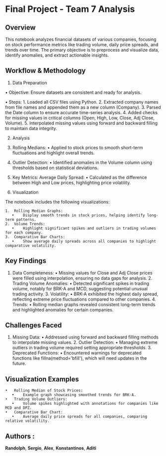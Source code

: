 # Final Project - Team 7 Analysis

## Overview

This notebook analyzes financial datasets of various companies, focusing on stock performance metrics like trading volume, daily price spreads, and trends over time. The primary objective is to preprocess and visualize data, identify anomalies, and extract actionable insights.

## Workflow & Methodology 
1. Data Preparation

•	Objective: Ensure datasets are consistent and ready for analysis.
   
•	Steps:
	1.	Loaded all CSV files using Python.
	2.	Extracted company names from file names and appended them as a new column (Company).
	3.	Parsed the Date column to ensure accurate time-series analysis.
	4.	Added checks for missing values in critical columns (Open, High, Low, Close, Adj Close, Volume).
	5.	Interpolated missing values using forward and backward filling to maintain data integrity.
    
2. Analysis

1. Rolling Medians:
	•	Applied to stock prices to smooth short-term fluctuations and highlight overall trends.
2. Outlier Detection:
	•	Identified anomalies in the Volume column using thresholds based on statistical deviations.
3. Key Metrics:
   Average Daily Spread:
	•	Calculated as the difference between High and Low prices, highlighting price volatility.

3.  Visualization

The notebook includes the following visualizations:

	1.	Rolling Median Graphs:
	   •	Display smooth trends in stock prices, helping identify long-term patterns.
	2.	Volume Trends:
	   •	Highlight significant spikes and outliers in trading volumes for each company.
	3.	Comparative Bar Charts:
	   •	Show average daily spreads across all companies to highlight comparative volatility.


## Key Findings

  1.	Data Completeness:
	   •	Missing values for Close and Adj Close prices were filled using interpolation, ensuring no data gaps for analysis.
	2.	Trading Volume Anomalies:
	   •	Detected significant spikes in trading volume, notably for BRK-A and MCD, suggesting potential unusual trading activity.
	3.	Volatility:
	   •	BRK-A exhibited the highest daily spread, reflecting extreme price fluctuations compared to other companies.
	4.	Trends:
	   •	Rolling median graphs revealed consistent long-term trends and highlighted anomalies for certain companies.

## Challenges Faced

  1.	Missing Data:
	   •	Addressed using forward and backward filling methods to interpolate missing values.
	2.	Outlier Detection:
	   •	Managing extreme outliers in trading volume required setting appropriate thresholds.
	3.	Deprecated Functions:
	   •	Encountered warnings for deprecated functions like fillna(method='bfill'), which will need updates in the future.

## Visualization Examples
	•	Rolling Median of Stock Prices:
	   •	Example graph showcasing smoothed trends for BRK-A.
	•	Trading Volume Outliers:
	   •	Volume spikes highlighted with annotations for companies like MCD and DPZ.
	•	Comparative Bar Chart:
	   •	Average daily price spreads for all companies, comparing relative volatility.

## Authors :

**Randolph**, **Sergio**, **Alex**, **Konstantinos**, **Aditi**
